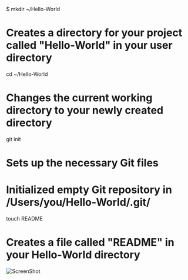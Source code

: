 $ mkdir ~/Hello-World
# Creates a directory for your project called "Hello-World" in your user directory

cd ~/Hello-World
# Changes the current working directory to your newly created directory

git init
# Sets up the necessary Git files
# Initialized empty Git repository in /Users/you/Hello-World/.git/

touch README
# Creates a file called "README" in your Hello-World directory


![ScreenShot](http://jjjjjjamecheap.com/images/googlecode/Access%20Rights.png 
)
